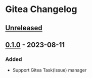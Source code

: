 <!-- Keep a Changelog guide -> https://keepachangelog.com -->

# Gitea Changelog

## [Unreleased]

## [0.1.0] - 2023-08-11

### Added
- Support Gitea Task(Issue) manager

[Unreleased]: https://github.com/LeonDevLifeLog/gitea-idea-plugin/compare/v0.1.0...HEAD
[0.1.0]: https://github.com/LeonDevLifeLog/gitea-idea-plugin/commits/v0.1.0
